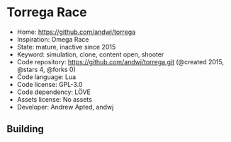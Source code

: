 # Torrega Race

- Home: https://github.com/andwj/torrega
- Inspiration: Omega Race
- State: mature, inactive since 2015
- Keyword: simulation, clone, content open, shooter
- Code repository: https://github.com/andwj/torrega.git (@created 2015, @stars 4, @forks 0)
- Code language: Lua
- Code license: GPL-3.0
- Code dependency: LÖVE
- Assets license: No assets
- Developer: Andrew Apted, andwj

## Building

